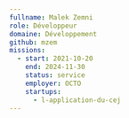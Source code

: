 ```yaml
---
fullname: Malek Zemni
role: Développeur
domaine: Développement
github: mzem
missions:
  - start: 2021-10-20
    end: 2024-11-30
    status: service
    employer: OCTO
    startups:
      - l-application-du-cej
---
```

